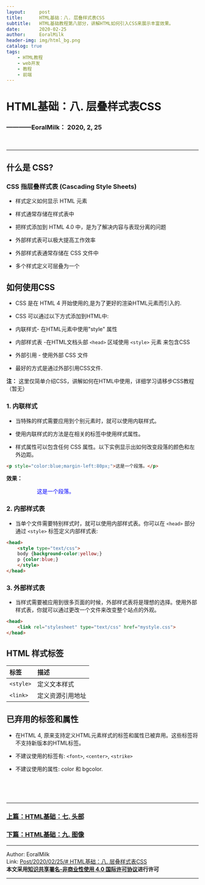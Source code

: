 ```yaml
---
layout:     post                    
title:      HTML基础：八. 层叠样式表CSS     
subtitle:   HTML基础教程第八部分，讲解HTML如何引入CSS来展示丰富效果。
date:       2020-02-25           
author:     EoralMilk             
header-img: img/html_bg.png    
catalog: true                    
tags:        
    - HTML教程
    - web开发
    - 教程
    - 前端
---
```



# HTML基础：八. 层叠样式表CSS
### ————EoralMilk： 2020, 2, 25
<br/>  

---

## 什么是 CSS?
### CSS 指层叠样式表 (Cascading Style Sheets)

- 样式定义如何显示 HTML 元素
  
- 样式通常存储在样式表中
  
- 把样式添加到 HTML 4.0 中，是为了解决内容与表现分离的问题
  
- 外部样式表可以极大提高工作效率
  
- 外部样式表通常存储在 CSS 文件中
  
- 多个样式定义可层叠为一个

## 如何使用CSS

- CSS 是在 HTML 4 开始使用的,是为了更好的渲染HTML元素而引入的.

- CSS 可以通过以下方式添加到HTML中:

- 内联样式- 在HTML元素中使用"style" 属性
  
- 内部样式表 -在HTML文档头部 `<head>` 区域使用 `<style>` 元素 来包含CSS
  
- 外部引用 - 使用外部 CSS 文件
  
- 最好的方式是通过外部引用CSS文件.

**注：** 这里仅简单介绍CSS，讲解如何在HTML中使用，详细学习请移步CSS教程（暂无）



### 1. 内联样式

- 当特殊的样式需要应用到个别元素时，就可以使用内联样式。 
  
- 使用内联样式的方法是在相关的标签中使用样式属性。
  
- 样式属性可以包含任何 CSS 属性。以下实例显示出如何改变段落的颜色和左外边距。

```html
<p style="color:blue;margin-left:80px;">这是一个段落。</p>
```
**效果：**
<p style="color:blue;margin-left:80px;">这是一个段落。</p>

### 2. 内部样式表

- 当单个文件需要特别样式时，就可以使用内部样式表。你可以在 `<head>` 部分通过 `<style>` 标签定义内部样式表:

```html
<head>
    <style type="text/css">
    body {background-color:yellow;}
    p {color:blue;}
    </style>
</head>
```

### 3. 外部样式表

- 当样式需要被应用到很多页面的时候，外部样式表将是理想的选择。使用外部样式表，你就可以通过更改一个文件来改变整个站点的外观。

```html
<head>
    <link rel="stylesheet" type="text/css" href="mystyle.css">
</head>
```

## HTML 样式标签

|标签	    |描述           |
|:---|:---|
|`<style>`	|定义文本样式   |
|`<link>`   |定义资源引用地址|

## 已弃用的标签和属性

- 在HTML 4, 原来支持定义HTML元素样式的标签和属性已被弃用。这些标签将不支持新版本的HTML标签。

- 不建议使用的标签有: `<font>`, `<center>`, `<strike>`

- 不建议使用的属性: color 和 bgcolor.
  


<br/>  
<br/>
<br/>

---  
### [上篇：HTML基础：七. 头部](https://eoralmilk.github.io/2020/02/25/HTML%E5%9F%BA%E7%A1%80-%E4%B8%83/)
### [下篇：HTML基础：九. 图像]()


---  

Author: EoralMilk  
Link: [Post/2020/02/25/# HTML基础：八. 层叠样式表CSS](https://eoralmilk.github.io/2020/02/25/HTML%E5%9F%BA%E7%A1%80-%E5%85%AB/)   
**本文采用[知识共享署名-非商业性使用 4.0 国际许可协议](https://creativecommons.org/licenses/by-nc-sa/4.0/)进行许可**  

--- 